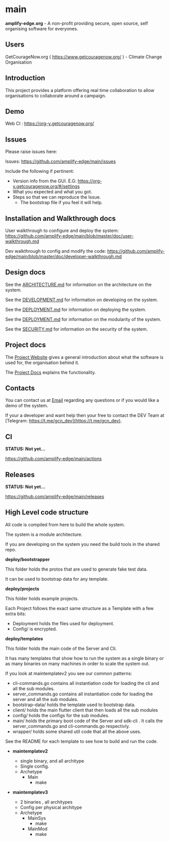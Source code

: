 # main

**amplify-edge.org** - A non-profit providing secure, open source, self organising software for everyones.

## Users

GetCourageNow.org ( https://www.getcouragenow.org/ ) - Climate Change Organisation

## Introduction

This project provides a platform offering real time collaboration to allow organisations to collaborate around a campaign.

## Demo

Web CI : https://org-y.getcouragenow.org/


## Issues

Please raise issues here:

Issues: https://github.com/amplify-edge/main/issues

Include the following if pertinent:

- Version info from the GUI. E.G: https://org-y.getcouragenow.org/#/settings
- What you expected and what you got.
- Steps so that we can reproduce the Issue.
	- The bootstrap file if you feel it will help.

## Installation and Walkthrough docs

User walkthrough to configure and deploy the system: https://github.com/amplify-edge/main/blob/master/doc/user-walkthrough.md

Dev walkthrough to config and modify the code: https://github.com/amplify-edge/main/blob/master/doc/developer-walkthrough.md

## Design docs

See the [ARCHITECTURE.md](https://github.com/amplify-edge/main/tree/master/doc/ARCHITECTURE.md) for information on the architecture on the system.

See the [DEVELOPMENT.md](https://github.com/amplify-edge/main/tree/master/doc/DEVELOPMENT.md) for information on developing on the system.

See the [DEPLOYMENT.md](https://github.com/amplify-edge/main/tree/master/doc/DEPLOYMENT.md) for information on deploying the system.

See the [DEPLOYMENT.md](https://github.com/amplify-edge/main/tree/master/doc/MODULES.md) for information on the modularity of the system.

See the [SECURITY.md](https://github.com/amplify-edge/main/tree/master/doc/SECURITY.md) for information on the security of the system.

## Project docs

The [Project Website](https://amplify-edge.org/) gives a general introduction about what the software is used for, the organisation behind it.

The [Project Docs](https://docs.google.com/document/d/1caq1gSvHqVXVCOCGPsqi7I0fbF-Gdyryd07CL9yJ55o) explains the functionality.

## Contacts

You can contact us at [Email](mailto:contact@amplify-edge.org) regarding any questions or if you would like a demo of the system.

If your a developer and want help then your free to contact the DEV Team at [Telegram: https://t.me/gcn_dev](https://t.me/gcn_dev).

## CI

**STATUS: Not yet...**

https://github.com/amplify-edge/main/actions

## Releases

**STATUS: Not yet...**

https://github.com/amplify-edge/main/releases


## High Level code structure

All code is compiled from here to build the whole system.

The system is a module architecture.

If you are developing on the system you need the build tools in the shared repo.

**deploy/bootstrapper**

This folder holds the protos that are used to generate fake test data.

It can be used to bootstrap data for any template.

**deploy/projects**

This folder holds example projects.

Each Project follows the exact same structure as a Template with a few extra bits:

- Deployment holds the files used for deployment.
- Config/ is encrypted.

**deploy/templates**

This folder holds the main code of the Server and Cli.

It has many templates that show how to run the system as a single binary or as many binaries on many machines in order to scale the system out.

If you look at maintemplatev2 you see our common patterns:

- cli-commands.go contains all instantiation code for loading the cli and all the sub modules.
- server_commands.go contains all instantiation code for loading the server and all the sub modules.
- bootstrap-data/ holds the template used to bootstrap data.
- client/ holds the main flutter client that then loads all the sub modules 
- config/ holds the configs for the sub modules.
- main/ holds the primary boot code of the Server and sdk-cli . It calls the server_commands.go and cli-commands.go respectivly.
- wrapper/ holds some shared util code that all the above uses.

See the README for each template to see how to build and run the code.

- **maintemplatev2**
	- single binary, and all architype
	- Single config.
	- Archetype
		- Main
			- make

- **maintemplatev3**
	- 2 binaries , all architypes
	- Config per physical architype
	- Archetype
		- MainSys
			- make
		- MainMod
			- make